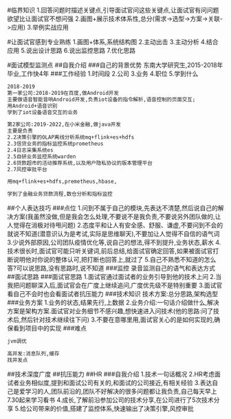 #临界知识
1.回答问题时描述关键点,引导面试官问这些关键点,让面试官有问问题欲望比让面试官不想问强
2.画图+展示技术体系性,总分(需求->选型->方案->关联->应用)
3.举例实战应用

#让面试官感到专业熟练
1.画图+体系,系统结构图
2.主动出击
3.主动分析
4.结合应用
5.说出设计思路
6.说出监控思路
7.优化思路

#面试模型监测点
##自我介绍
###自己的背景优势
东南大学研究生,2015-2018年毕业,工作快4年
###工作经验
1.时间段
2.公司
3.业务
4.职位
5.学到什么
```asp
2018-2019
第一家公司:2018-2019在百度,做Android开发
主要做语音智能音响Android开发,负责iot设备的指令解析,语音控制的页面交互;
用Android+语音识别
学到了iot设备语音交互的业务

第2家公司:2019-2022,在小米金融,做java开发
主要是负责
2.2决策引擎的OLAP离线分析系统mq+flink+es+hdfs
2.3信贷业务的指标监控系统prometheus
2.4日志采集系统es
2.5自研业务监控系统warden
2.6贷款超市的活动推荐系统,以及用户隐私协议的版本管理平台
2.7风控审批平台

用mq+flink+es+hdfs,premetheus,hbase,

学到了金融业务贷款流程,数仓分析和指标监控
```
##个人表达技巧
###点位
1.问到不属于自己的模块,先表达不清楚,然后说自己的解决方案(我虽然没做,但是我会怎么处理,不要说不是我负责,不要说另外团队做的,让人觉得在消极对待甩问题)
2.态度平和让人有安全感、舒服、谦虚,不要问到不会的就说不知道(潜意识认为是考试,实际是思维聊天),不要加让人觉得不自信的语气词
3.少说外部原因,公司团队疫情优化等,说自己的想法,得不到提升,业务状态,薪水
4.技术很长时,面试官可能只听关键词,前后总结,给面试官确定回答,如果被面试官打断说明他对你说的整体认可,把打断也回答上,就过了
5.自己不熟悉不知道的怎么答?可以说思路,没有思路时,说不知道
###监控
录音监测自己的语气和表达方式
##面试思路
###面试官思路
1.面试官通过面试者的业务引导到他的技术上问
2.当我把问题聊深入后,面试官会在广度上继续追问,广度优先级不是特别重要
3.面试官看自己不会时也会看面试者抗压能力
###技术知识
技术方案:总分思路,架构选型
###业务方案
1.业务的状态,结果先行,上数据
2.业务介绍:一句话介绍做什么,解决方案是架构方案.面试官对业务细节不感兴趣,想快速进入问技术(他的思路:问了技术后,然后针对技术继续往下问)
3.不要在意哪里用,面试官关心的是如何实现的,确保看到项目中的实现
###难点
```asp
jvm调优
```
```asp
高并发:消息队列,缓存
找并发点
```
##技术深度广度
##抗压能力
##HR
###自我介绍
1.技术一句话概况
2.HR考虑面试者业务相似度,提到和面试公司有关的,和面试的公司接近,有相关经验
3.表达自己是爱学习的人,团队前沿的,团队不好解决的很多问题都让我负责,自己每天早上7.30起来学习看书
4.成长,了解前沿参加公司的技术分享,在公司进行了5次技术分享
5.给公司带来的价值,搭建了监控体系,快速输出了决策引擎,风控审批
